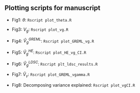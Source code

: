 ## Plotting scripts for manuscript

* Fig1: ${\theta}$: ```Rscript plot_theta.R ```

* Fig3: ${V}_g$: ```Rscript plot_vg.R```

* Fig4: $\hat{V}_g^{GREML}$: ```Rscript plot_GREML_vg.R```

* Fig5: $\hat{V}_g^{HE}$: ```Rscript plot_HE_vg_CI.R```

* Fig6: $\hat{V}_g^{LDSC}$: ```Rscript plt_ldsc_results.R```

* Fig7: $\hat{V}_{\gamma}$: ```Rscript plot_GREML_vgamma.R```

* Fig8: Decomposing variance explained: ```Rscript plot_vgCI.R```
